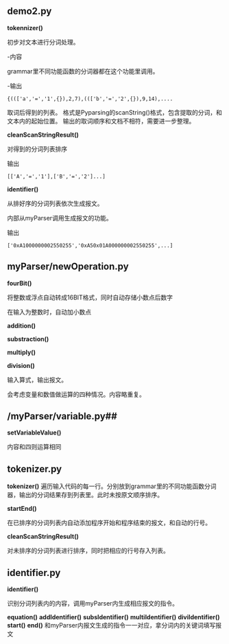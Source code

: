 ## demo2.py ##


**tokennizer()**

初步对文本进行分词处理。


-内容

grammar里不同功能函数的分词器都在这个功能里调用。

-输出
```
{((['a','=','1',{}),2,7),((['b','=','2',{}),9,14),....
```
取词后得到的列表。
格式是Pyparsing的scanString()格式，包含提取的分词，和文本内的起始位置。
输出的取词顺序和文档不相符，需要进一步整理。


**cleanScanStringResult()**

对得到的分词列表排序

输出

```
[['A','=','1'],['B','=','2']...]
```


**identifier()**

从排好序的分词列表依次生成报文。

内部从myParser调用生成报文的功能。


输出

```
['0xA1000000002550255','0xA50x01A000000002550255',...]
```

## myParser/newOperation.py ##

**fourBit()**

将整数或浮点自动转成16BIT格式，同时自动存储小数点后数字

在输入为整数时，自动加小数点

**addition()**


**substraction()**


**multiply()**


**division()**

输入算式，输出报文。


会考虑变量和数值做运算的四种情况。内容略重复。



## /myParser/variable.py##

**setVariableValue()**


内容和四则运算相同


## tokenizer.py ##

**tokenizer()**
遍历输入代码的每一行。分别放到grammar里的不同功能函数分词器，输出的分词结果存到列表里。此时未按原文顺序排序。


**startEnd()**

在已排序的分词列表内自动添加程序开始和程序结束的报文，和自动的行号。

**cleanScanStringResult()**

对未排序的分词列表进行排序，同时把相应的行号存入列表。



## identifier.py ##

**identifier()**

识别分词列表内的内容，调用myParser内生成相应报文的指令。

**equation()**
**addIdentifier()**
**subsIdentifier()**
**multiIdentifier()**
**diviIdentifier()**
**start()**
**end()**
和myParser内报文生成的指令一一对应，拿分词内的关键词填写报文
